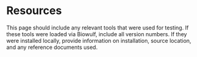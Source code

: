 # Resources

This page should include any relevant tools that were used for testing. If these tools were loaded via Biowulf, include all version numbers. If they were installed locally, provide information on installation, source location, and any reference documents used.